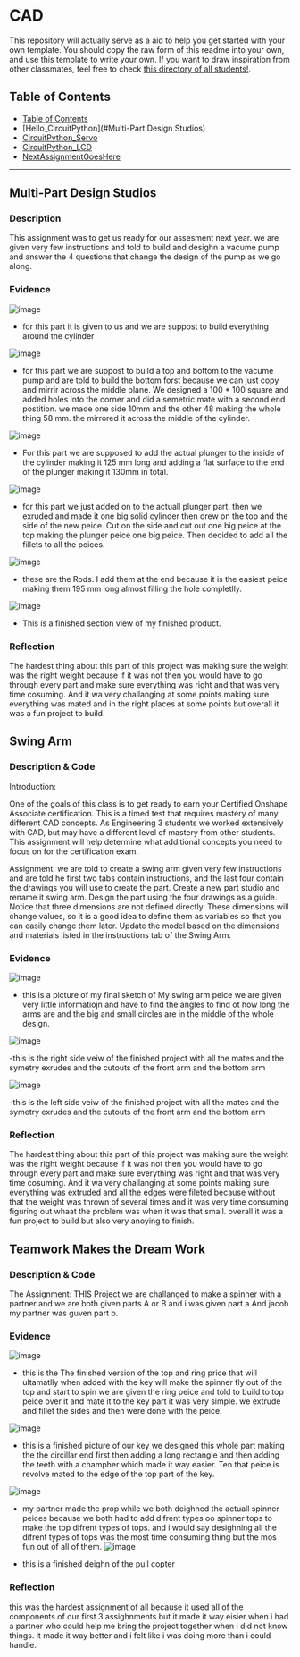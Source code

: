 # CAD
This repository will actually serve as a aid to help you get started with your own template.  You should copy the raw form of this readme into your own, and use this template to write your own.  If you want to draw inspiration from other classmates, feel free to check [this directory of all students!](https://github.com/chssigma/Class_Accounts).
## Table of Contents
* [Table of Contents](#TableOfContents)
* [Hello_CircuitPython](#Multi-Part Design Studios)
* [CircuitPython_Servo](#Swing-Arm)
* [CircuitPython_LCD](#CircuitPython_LCD)
* [NextAssignmentGoesHere](#NextAssignment)
---

## Multi-Part Design Studios

### Description 
This assignment was to get us ready for our assesment next year. we are given very few instructions and told to build and desighn a vacume pump and answer the 4 questions that change the design of the pump as we go along.

### Evidence
![image](https://user-images.githubusercontent.com/113116205/197536954-d00b942e-8d95-42f8-b009-62de2c62123c.png)
- for this part it is given to us and we are suppost to build everything around the cylinder

![image](https://user-images.githubusercontent.com/113116205/197537364-cdde62e2-0eec-4e74-bab9-b28e17a55e93.png)
- for this part we are suppost to build a top and bottom to the vacume pump and are told to build the bottom forst because we can just copy and mirrir across the middle plane. We designed a 100 * 100 square and added holes into the corner and did a semetric mate with a second end postition. we made one side 10mm and the other 48 making the whole thing 58 mm. the mirrored it across the middle of the cylinder. 

![image](https://user-images.githubusercontent.com/113116205/197538405-f6e8250e-9e00-46dd-8e58-f2909b328af6.png)
- For this part we are supposed to add the actual plunger to the inside of the cylinder making it 125 mm long and adding a flat surface to the end of the plunger making it 130mm in total.

![image](https://user-images.githubusercontent.com/113116205/197539216-6da11d5e-81ac-4225-af8c-dc4258fe8790.png)
- for this part we just added on to the actuall plunger part. then we exruded and made it one big solid cylinder then drew on the top and the side of the new peice. Cut on the side and cut out one big peice at the top making the plunger peice one big peice. Then decided to add all the fillets to all the peices.

![image](https://user-images.githubusercontent.com/113116205/197539791-cf171e92-978a-45ae-b869-c7de35e247ea.png)
- these are the Rods. I add them at the end because it is the easiest peice making them 195 mm long almost filling the hole completlly.

![image](https://user-images.githubusercontent.com/113116205/197542796-5dda4f07-e8b9-43c8-a9a8-234420b2a026.png)
- This is a finished section view of my finished product.
### Reflection
The hardest thing about this part of this project was making sure the weight was the right weight because if it was not then you would have to go through every part and make sure everything was right and that was very time cosuming. And it wa very challanging at some points making sure everything was mated and in the right places at some points but overall it was a fun project to build.


## Swing Arm 

### Description & Code
Introduction:

One of the goals of this class is to get ready to earn your Certified Onshape Associate certification. This is a timed test that requires mastery of many different CAD concepts. As Engineering 3 students we worked extensively with CAD, but may have a different level of mastery from other students. This assignment will help determine what additional concepts you need to focus on for the certification exam. 

Assignment:
we are told to create a swing arm given very few instructions and are told he first two tabs contain instructions, and the last four contain the drawings you will use to create the part. Create a new part studio and rename it swing arm. Design the part using the four drawings as a guide. Notice that three dimensions are not defined directly. These dimensions will change values, so it is a good idea to define them as variables so that you can easily change them later.
Update the model based on the dimensions and materials listed in the instructions tab of the Swing Arm.

### Evidence
![image](https://user-images.githubusercontent.com/113116205/197785543-7c8b491f-8cb4-4519-8f31-3b4dda5a2ec8.png)
- this is a picture of my final sketch of My swing arm peice we are given very little informatiojn and have to find the angles to find ot how long the arms are and the big and small circles are in the middle of the whole design. 

![image](https://user-images.githubusercontent.com/113116205/197788014-370df01a-62da-4ffa-91bc-7f47d993881e.png)

-this is the right side veiw of the finished project with all the mates and the symetry exrudes and the cutouts of the front arm and the bottom arm

![image](https://user-images.githubusercontent.com/113116205/197790969-287e2d5a-42c3-453d-bca0-4edb1908a8c5.png)

-this is the left side veiw of the finished project with all the mates and the symetry exrudes and the cutouts of the front arm and the bottom arm



### Reflection
The hardest thing about this part of this project was making sure the weight was the right weight because if it was not then you would have to go through every part and make sure everything was right and that was very time cosuming. And it wa very challanging at some points making sure everything was extruded and all the edges were fileted because without that the weight was thrown of several times and it was very time consuming figuring out whaat the problem was when it was that small. overall it was a fun project to build but also very anoying to finish.



## Teamwork Makes the Dream Work 

### Description & Code
The Assignment:
THIS Project we are challanged to make a spinner with a partner and we are both given parts A or B and i was given part a And jacob my partner was guven part b.

### Evidence
![image](https://user-images.githubusercontent.com/113116205/197800218-81f4e5bc-f113-4784-8067-709611333207.png)

- this is the The finished version of the top and ring price that will ultamatlly when added with the key will make the spinner fly out of the top and start to spin we are given the ring peice and told to build to top peice over it and mate it to the key part it was very simple. we extrude and fillet the sides and then were done with the peice.

![image](https://user-images.githubusercontent.com/113116205/197800325-69547bd7-9d40-444f-9688-63e1b6ece6eb.png)

- this is a finished picture of our key we designed this whole part making the the circillar end first then adding a long rectangle and then adding the teeth with a champher which made it way easier. Ten that peice is revolve mated to the edge of the top part of the key.


![image](https://user-images.githubusercontent.com/113116205/197802530-3909837d-b19d-4db9-a056-a1e26e58ee9a.png)

- my partner made the prop while we both deighned the actuall spinner peices because we both had to add difrent types oo spinner tops to make the top difrent types of tops. and i would say desighning all the difrent types of tops was the most time consuming thing but the mos fun out of all of them.
![image](https://user-images.githubusercontent.com/113116205/197802646-8c78273e-2be7-46c9-9f59-9c13082f5e12.png)

- this is a finished deighn of the pull copter 


### Reflection
this was the hardest assignment of all because it used all of the components of our first 3 assighnments but it made it way eisier when i had a partner who could help me bring the project together when i did not know things. it made it way better and i felt like i was doing more than i could handle.
